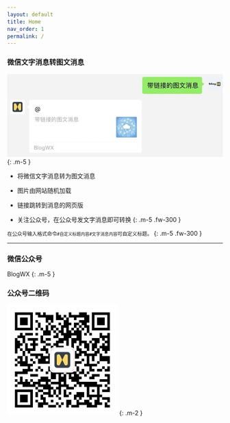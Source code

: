 ```yaml
---
layout: default
title: Home
nav_order: 1
permalink: /
---
```


### 微信文字消息转图文消息

![图文消息](./images/ti_common.jpg)
{: .m-5 }

- 将微信文字消息转为图文消息

- 图片由网站随机加载

- 链接跳转到消息的网页版

- 关注公众号，在公众号发文字消息即可转换
{: .m-5 .fw-300 }

<small>在公众号输入格式命令`#自定义标题内容#文字消息内容`可自定义标题。</small>
{: .m-5 .fw-300 }


---


### 微信公众号

BlogWX
{: .m-5 }

### 公众号二维码

![微信订阅号：BlogWX](./images/blogwx_qr.png)
{: .m-2 }